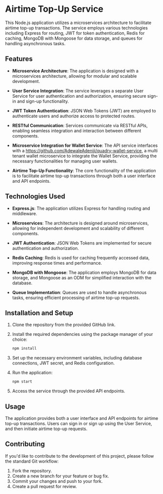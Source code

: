 # Airtime Top-Up Service

This Node.js application utilizes a microservices architecture to facilitate airtime top-up transactions. The service employs various technologies including Express for routing, JWT for token authentication, Redis for caching, MongoDB with Mongoose for data storage, and queues for handling asynchronous tasks.

## Features

- **Microservice Architecture**: The application is designed with a microservices architecture, allowing for modular and scalable development.

- **User Service Integration**: The service leverages a separate User Service for user authentication and authorization, ensuring secure sign-in and sign-up functionality.

- **JWT Token Authentication**: JSON Web Tokens (JWT) are employed to authenticate users and authorize access to protected routes.

- **RESTful Communication**: Services communicate via RESTful APIs, enabling seamless integration and interaction between different components.

- **Microservice Integration for Wallet Service**: The API service interfaces with a https://github.com/AdewaleAdeniji/quadry-wallet-service, a multi tenant wallet microservice to integrate the Wallet Service, providing the necessary functionalities for managing user wallets.

- **Airtime Top-Up Functionality**: The core functionality of the application is to facilitate airtime top-up transactions through both a user interface and API endpoints.

## Technologies Used

- **Express.js**: The application utilizes Express for handling routing and middleware.

- **Microservices**: The architecture is designed around microservices, allowing for independent development and scalability of different components.

- **JWT Authentication**: JSON Web Tokens are implemented for secure authentication and authorization.

- **Redis Caching**: Redis is used for caching frequently accessed data, improving response times and performance.

- **MongoDB with Mongoose**: The application employs MongoDB for data storage, and Mongoose as an ODM for simplified interaction with the database.

- **Queue Implementation**: Queues are used to handle asynchronous tasks, ensuring efficient processing of airtime top-up requests.

## Installation and Setup

1. Clone the repository from the provided GitHub link.

2. Install the required dependencies using the package manager of your choice:

   ```bash
   npm install
   ```

3. Set up the necessary environment variables, including database connections, JWT secret, and Redis configuration.

4. Run the application:

   ```bash
   npm start
   ```

5. Access the service through the provided API endpoints.

## Usage

The application provides both a user interface and API endpoints for airtime top-up transactions. Users can sign in or sign up using the User Service, and then initiate airtime top-up requests.

## Contributing

If you'd like to contribute to the development of this project, please follow the standard Git workflow:

1. Fork the repository.
2. Create a new branch for your feature or bug fix.
3. Commit your changes and push to your fork.
4. Create a pull request for review.
